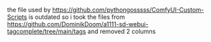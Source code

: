 the file used by https://github.com/pythongosssss/ComfyUI-Custom-Scripts is outdated so i took the files from https://github.com/DominikDoom/a1111-sd-webui-tagcomplete/tree/main/tags and removed 2 columns
